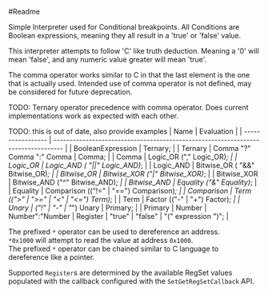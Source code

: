 #Readme

Simple Interpreter used for Conditional breakpoints.
All Conditions are Boolean expressions, meaning they all result in a 'true' or 'false' value.

This interpreter attempts to follow 'C' like truth deduction.
Meaning a '0' will mean 'false', and any numeric value greater will mean 'true'.

The comma operator works similar to C in that the last element is the one that is actually used.
Intended use of comma operator is not defined, may be considered for future deprecation.

TODO: Ternary operator precedence with comma operator. Does current implementations work as expected with each other.

TODO: this is out of date, also provide examples
| Name              | Evaluation                                                                        |
| ----------------- | --------------------------------------------------------------------------------- |
| BooleanExpression | Ternary;                                                                          |
| Ternary           | Comma "?" Comma ":" Comma \| Comma;                                               |
| Comma             | Logic_OR ("," Logic_OR)*;                                                         |
| Logic_OR          | Logic_AND ( "\|\|" Logic_AND)*;                                                   |
| Logic_AND         | Bitwise_OR ( "&&" Bitwise_OR)*;                                                   |
| Bitwise_OR        | Bitwise_XOR ("\|" Bitwise_XOR)*;                                                  |
| Bitwise_XOR       | Bitwise_AND ("^" Bitwise_AND)*;                                                   |
| Bitwise_AND       | Equality ("&" Equality)*;                                                         |
| Equality          | Comparison (("!=" \| "==") Comparison)*;                                          |
| Comparison        | Term ((">" \| ">=" \| "<" \| "<=") Term)*;                                        |
| Term              | Factor (("-" \| "+") Factor)*;                                                    |
| Unary             | ("!" \| "-" \| "*") Unary \| Primary;                                             |
| Primary           | Number \| Number":"Number \| Register \| "true" \| "false" \| "(" expression ")"; |

The prefixed `*` operator can be used to dereference an address.  
`*0x1000` will attempt to read the value at address `0x1000`.  
The prefixed `*` operator can be chained similar to C language to dereference like a pointer.  

Supported `Register`s are determined by the available RegSet values populated with the callback configured with the `SetGetRegSetCallback` API.